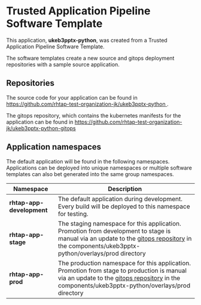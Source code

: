 # Trusted Application Pipeline Software Template

This application, **ukeb3pptx-python**, was created from a Trusted Application Pipeline Software Template.

The software templates create a new source and gitops deployment repositories with a sample source application. 

## Repositories

The source code for your application can be found in [https://github.com/rhtap-test-organization-jk/ukeb3pptx-python ](https://github.com/rhtap-test-organization-jk/ukeb3pptx-python ).
 
The gitops repository, which contains the kubernetes manifests for the application can be found in 
[https://github.com/rhtap-test-organization-jk/ukeb3pptx-python-gitops ](https://github.com/rhtap-test-organization-jk/ukeb3pptx-python-gitops ) 

## Application namespaces 

The default application will be found in the following namespaces. Applications can be deployed into unique namespaces or multiple software templates can also bet generated into the same group namespaces.  

|  Namespace   |  Description   |  
| -------- | -------- |   
| **rhtap-app-development** | The default application during development. Every build will be deployed to this namespace for testing. | 
| **rhtap-app-stage** | The staging namespace for this application. Promotion from development to stage is manual via an update to the [gitops repository](https://github.com/rhtap-test-organization-jk/ukeb3pptx-python-gitops ) in the components/ukeb3pptx-python/overlays/prod directory |  
| **rhtap-app-prod** | The production namespace for this application. Promotion from stage to production is manual via an update to the [gitops repository](https://github.com/rhtap-test-organization-jk/ukeb3pptx-python-gitops ) in the components/ukeb3pptx-python/overlays/prod directory | 